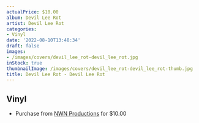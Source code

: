 ```yaml
---
actualPrice: $10.00
album: Devil Lee Rot
artist: Devil Lee Rot
categories:
- Vinyl
date: '2022-08-10T13:48:34'
draft: false
images:
- /images/covers/devil_lee_rot-devil_lee_rot.jpg
inStock: true
thumbnailImage: /images/covers/devil_lee_rot-devil_lee_rot-thumb.jpg
title: Devil Lee Rot - Devil Lee Rot
---
```


## Vinyl
* Purchase from [NWN Productions](http://shop.nwnprod.com/index.php?route=product/product&path=76&product_id=26163&sort=pd.name&order=ASC) for $10.00
